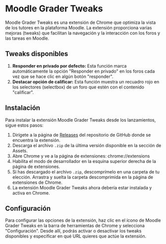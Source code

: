 # Moodle Grader Tweaks

Moodle Grader Tweaks es una extensión de Chrome que optimiza la vista de los tutores en la plataforma Moodle. La extensión proporciona varias mejoras (tweaks) que facilitan la navegación y la interacción con los foros y las tareas en Moodle.

## Tweaks disponibles

1. **Responder en privado por defecto:** Esta función marca automáticamente la opción "Responder en privado" en los foros cada vez que se hace clic en algún botón "responder".
2. **Destacar opción de calificar:** Esta función muestra un recuadro rojo en los selectores (selectbox) de un foro que estén con el contenido "calificar".

## Instalación

Para instalar la extensión Moodle Grader Tweaks desde los lanzamientos, sigue estos pasos:

1. Dirígete a la página de [Releases](https://github.com/erseco/moodle-grader-tweaks/releases) del repositorio de GitHub donde se encuentra la extensión.
2. Descarga el archivo `.zip` de la última versión disponible en la sección de Assets.
3. Abre Chrome y ve a la página de extensiones: chrome://extensions
4. Habilita el modo de desarrollador en la esquina superior derecha de la página de extensiones.
5. Si has descargado el archivo `.zip`, descomprímelo en una carpeta de tu elección. Arrastra y suelta la carpeta descomprimida en la página de extensiones de Chrome.
7. La extensión Moodle Grader Tweaks ahora debería estar instalada y activa en Chrome.

## Configuración

Para configurar las opciones de la extensión, haz clic en el ícono de Moodle Grader Tweaks en la barra de herramientas de Chrome y selecciona "Configuración". Desde allí, podrás activar o desactivar los tweaks disponibles y especificar en qué URL quieres que actúe la extensión.
